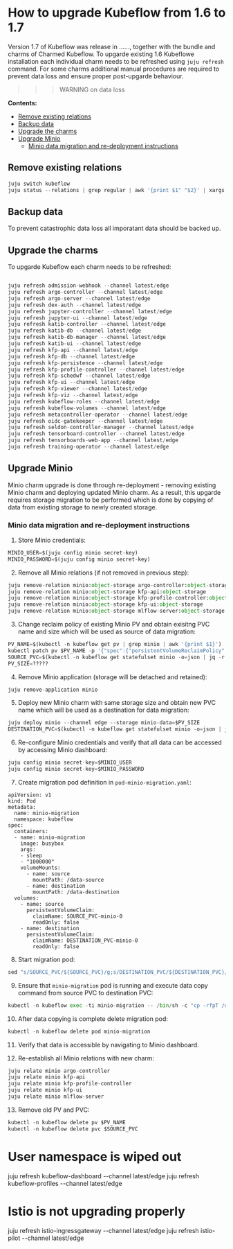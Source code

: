 
# How to upgrade Kubeflow from 1.6 to 1.7

Version 1.7 of Kubeflow was release in ......, together with the bundle and charms of Charmed Kubeflow.
To upgarde existing 1.6 Kubeflowe installation each individual charm needs to be refreshed using `juju refresh` command. For some charms additional manual procedures are required to prevent data loss and ensure proper post-upgarde behaviour.

>>> WARNING on data loss

**Contents:**

- [Remove existing relations]()
- [Backup data]()
- [Upgrade the charms]()
- [Upgrade Minio]()
  - [Minio data migration and re-deployment instructions]()

## Remove existing relations


```python
juju switch kubeflow
juju status --relations | grep regular | awk '{print $1" "$2}' | xargs -l juju remove-relation
```

## Backup data
To prevent catastrophic data loss all imporatant data should be backed up.

## Upgrade the charms

To upgarde Kubeflow each charm needs to be refreshed:


```python

juju refresh admission-webhook --channel latest/edge
juju refresh argo-controller --channel latest/edge
juju refresh argo-server --channel latest/edge
juju refresh dex-auth --channel latest/edge
juju refresh jupyter-controller --channel latest/edge
juju refresh jupyter-ui --channel latest/edge
juju refresh katib-controller --channel latest/edge
juju refresh katib-db --channel latest/edge
juju refresh katib-db-manager --channel latest/edge
juju refresh katib-ui --channel latest/edge
juju refresh kfp-api --channel latest/edge
juju refresh kfp-db --channel latest/edge
juju refresh kfp-persistence --channel latest/edge
juju refresh kfp-profile-controller --channel latest/edge
juju refresh kfp-schedwf --channel latest/edge
juju refresh kfp-ui --channel latest/edge
juju refresh kfp-viewer --channel latest/edge
juju refresh kfp-viz --channel latest/edge
juju refresh kubeflow-roles --channel latest/edge
juju refresh kubeflow-volumes --channel latest/edge
juju refresh metacontroller-operator --channel latest/edge
juju refresh oidc-gatekeeper --channel latest/edge
juju refresh seldon-controller-manager --channel latest/edge
juju refresh tensorboard-controller --channel latest/edge
juju refresh tensorboards-web-app --channel latest/edge
juju refresh training-operator --channel latest/edge
```

## Upgrade Minio

Minio charm upgrade is done through re-deployment - removing existing Minio charm and deploying updated Minio charm. As a result, this upgarde requires storage migration to be performed which is done by copying of data from existing storage to newly created storage.

### Minio data migration and re-deployment instructions

1. Store Minio credentials:


```python
MINIO_USER=$(juju config minio secret-key)
MINIO_PASSWORD=$(juju config minio secret-key)
```

2. Remove all Minio relations (if not removed in previous step):


```python
juju remove-relation minio:object-storage argo-controller:object-storage
juju remove-relation minio:object-storage kfp-api:object-storage
juju remove-relation minio:object-storage kfp-profile-controller:object-storage
juju remove-relation minio:object-storage kfp-ui:object-storage
juju remove-relation minio:object-storage mlflow-server:object-storage
```


3. Change reclaim policy of existing Minio PV and obtain exisitng PVC name and size which will be used as source of data migration:


```python
PV_NAME=$(kubectl -n kubeflow get pv | grep minio | awk '{print $1}')
kubectl patch pv $PV_NAME -p '{"spec":{"persistentVolumeReclaimPolicy":"Retain"}}'
SOURCE_PVC=$(kubectl -n kubeflow get statefulset minio -o=json | jq -r '(.spec.volumeClaimTemplates)[0].metadata.name')
PV_SIZE=?????
```

4. Remove Minio application (storage will be detached and retained):


```python
juju remove-application minio
```

5. Deploy new Minio charm with same storage size and obtain new PVC name which will be used as a destination for data migration:


```python
juju deploy minio --channel edge --storage minio-data=$PV_SIZE
DESTINATION_PVC=$(kubectl -n kubeflow get statefulset minio -o=json | jq -r '(.spec.volumeClaimTemplates)[0].metadata.name')
```

6. Re-configure Minio credentials and verify that all data can be accessed by accessing Minio dashboard:


```python
juju config minio secret-key=$MINIO_USER
juju config minio secret-key=$MINIO_PASSWORD
```

7. Create migration pod definition in `pod-minio-migration.yaml`:
```
apiVersion: v1
kind: Pod
metadata:
  name: minio-migration
  namespace: kubeflow
spec:
  containers:
  - name: minio-migration
    image: busybox
    args:
    - sleep
    - "1000000"
    volumeMounts:
      - name: source
        mountPath: /data-source
      - name: destination
        mountPath: /data-destination
  volumes:
    - name: source
      persistentVolumeClaim:
        claimName: SOURCE_PVC-minio-0
        readOnly: false
    - name: destination  
      persistentVolumeClaim:
        claimName: DESTINATION_PVC-minio-0
        readOnly: false
```

8. Start migration pod:


```python
sed "s/SOURCE_PVC/${SOURCE_PVC}/g;s/DESTINATION_PVC/${DESTINATION_PVC}/g;" pod-minio-migration.yaml | kubectl apply -f -
```

9. Ensure that `minio-migration` pod is running and execute data copy command from source PVC to destination PVC:


```python
kubectl -n kubeflow exec -ti minio-migration -- /bin/sh -c "cp -rfpT /data-source/ /data-destination/ && sync && exit"
```

10. After data copying is complete delete migration pod:


```python
kubectl -n kubeflow delete pod minio-migration
```

11. Verify that data is accessible by navigating to Minio dashboard.

12. Re-establish all Minio relations with new charm:


```python
juju relate minio argo-controller
juju relate minio kfp-api
juju relate minio kfp-profile-controller
juju relate minio kfp-ui
juju relate minio mlflow-server
```

13. Remove old PV and PVC:


```python
kubectl -n kubeflow delete pv $PV_NAME
kubectl -n kubeflow delete pvc $SOURCE_PVC
```

# User namespace is wiped out
juju refresh kubeflow-dashboard --channel latest/edge
juju refresh kubeflow-profiles --channel latest/edge

# Istio is not upgrading properly
juju refresh istio-ingressgateway --channel latest/edge
juju refresh istio-pilot --channel latest/edge
